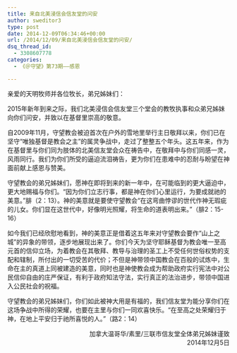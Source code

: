 ```yaml
---
title: 来自北美浸信会信友堂的问安
author: sweditor3
type: post
date: 2014-12-09T06:34:46+00:00
url: /2014/12/09/来自北美浸信会信友堂的问安/
dsq_thread_id:
  - 3308607778
categories:
  - 《＠守望》第73期——感恩

---
```

亲爱的天明牧师并各位牧长，弟兄姊妹们：

2015年新年到来之际，我们北美浸信会信友堂三个堂会的教牧执事和众弟兄姊妹向你们问安，并致以在基督里崇高的敬意。

自2009年11月，守望教会被迫首次在户外的雪地里举行主日敬拜以来，你们已在坚守“唯独基督是教会之主”的属灵争战中，走过了整整五个年头。这五年来，作为在基督里与你们同为肢体的北美信友堂会众在祷告中，在敬拜中与你们同感一灵，风雨同行。我们为你们所受的逼迫流泪祷告，更为你们在患难中的忍耐与盼望在神面前献上感恩与赞美。
  
守望教会的弟兄姊妹们，愿神在即将到来的新一年中，在可能临到的更大逼迫中，更大地赐福与你们。“因为你们立志行事，都是神在你们心里运行，为要成就祂的美意。”腓（2：13）。神的美意就是要使守望教会“在这弯曲悖谬的世代作神无瑕疵的儿女。你们显在这世代中，好像明光照耀，将生命的道表明出来。”（腓2：15-16）

如今我们已经欣慰地看到，神的美意正是借着这五年来对守望教会要作“山上之城”的异象的带领，逐步地展现出来了。你们今天为坚守耶稣基督为教会唯一至高元首的信仰立场，为着教会在其敬拜、教导与治理的圣工上不受任何世俗权势的支配和辖制，所付出的一切受苦的代价；不但是神带领中国教会在百般的试炼中，生命在主的真道上同被建造的美意，同时也是神使教会成为帮助政府实行宪法中对公民信仰自由的庄严保证，有利于政府知法守法，实行真正的法治进步，带领中国进入公民社会的祝福。

守望教会的弟兄姊妹们，你们如此被神大用是有福的，我们信友堂为能分享你们在这场争战中所得的荣耀，也要在主里与你们一同欢喜快乐。“在至高之处荣耀归于神，在地上平安归于祂所喜悦的人。”（路2：14）

<p style="text-align: right;">
  加拿大温哥华/素里/三联市信友堂全体弟兄姊妹谨致<br /> 2014年12月5日
</p>